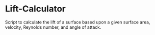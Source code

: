 # Lift-Calculator
Script to calculate the lift of a surface based upon a given surface area, velocity, Reynolds number, and angle of attack.
